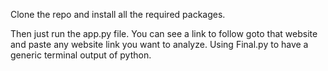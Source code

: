 Clone the repo and install all the required packages.

Then just run the app.py file. You can see a link to follow goto that website and paste any website link you want to analyze.
Using Final.py to have a generic terminal output of python.
